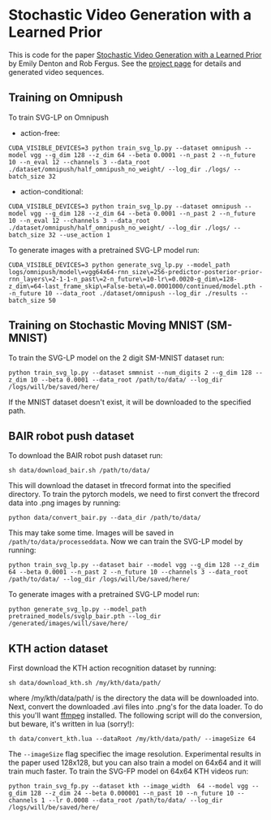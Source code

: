 # Stochastic Video Generation with a Learned Prior
This is code for the paper [Stochastic Video Generation with a Learned Prior](https://arxiv.org/abs/1802.07687) by Emily Denton and Rob Fergus. See the [project page](https://sites.google.com/view/svglp/) for details and generated video sequences.

##  Training on Omnipush

To train SVG-LP on Omnipush

- action-free:
```
CUDA_VISIBLE_DEVICES=3 python train_svg_lp.py --dataset omnipush --model vgg --g_dim 128 --z_dim 64 --beta 0.0001 --n_past 2 --n_future 10 --n_eval 12 --channels 3 --data_root ./dataset/omnipush/half_omnipush_no_weight/ --log_dir ./logs/ --batch_size 32
```

- action-conditional:
```
CUDA_VISIBLE_DEVICES=3 python train_svg_lp.py --dataset omnipush --model vgg --g_dim 128 --z_dim 64 --beta 0.0001 --n_past 2 --n_future 10 --n_eval 12 --channels 3 --data_root ./dataset/omnipush/half_omnipush_no_weight/ --log_dir ./logs/ --batch_size 32 --use_action 1
```

To generate images with a pretrained SVG-LP model run:
```
CUDA_VISIBLE_DEVICES=3 python generate_svg_lp.py --model_path logs/omnipush/model\=vgg64x64-rnn_size\=256-predictor-posterior-prior-rnn_layers\=2-1-1-n_past\=2-n_future\=10-lr\=0.0020-g_dim\=128-z_dim\=64-last_frame_skip\=False-beta\=0.0001000/continued/model.pth --n_future 10 --data_root ./dataset/omnipush --log_dir ./results --batch_size 50
```


##  Training on Stochastic Moving MNIST (SM-MNIST)
To train the SVG-LP model on the 2 digit SM-MNIST dataset run: 
```
python train_svg_lp.py --dataset smmnist --num_digits 2 --g_dim 128 --z_dim 10 --beta 0.0001 --data_root /path/to/data/ --log_dir /logs/will/be/saved/here/
```
If the MNIST dataset doesn't exist, it will be downloaded to the specified path.

## BAIR robot push dataset
To download the BAIR robot push dataset run:
```
sh data/download_bair.sh /path/to/data/
```
This will download the dataset in tfrecord format into the specified directory. To train the pytorch models, we need to first convert the tfrecord data into .png images by running:
```
python data/convert_bair.py --data_dir /path/to/data/
```
This may take some time. Images will be saved in ```/path/to/data/processeddata```.
Now we can train the SVG-LP model by running:
```
python train_svg_lp.py --dataset bair --model vgg --g_dim 128 --z_dim 64 --beta 0.0001 --n_past 2 --n_future 10 --channels 3 --data_root /path/to/data/ --log_dir /logs/will/be/saved/here/
```

To generate images with a pretrained SVG-LP model run:
```
python generate_svg_lp.py --model_path pretrained_models/svglp_bair.pth --log_dir /generated/images/will/save/here/
```


## KTH action dataset
First download the KTH action recognition dataset by running:
```
sh data/download_kth.sh /my/kth/data/path/
```
where /my/kth/data/path/ is the directory the data will be downloaded into. Next, convert the downloaded .avi files into .png's for the data loader. To do this you'll want [ffmpeg](https://ffmpeg.org/) installed. The following script will do the conversion, but beware, it's written in lua (sorry!):
```
th data/convert_kth.lua --dataRoot /my/kth/data/path/ --imageSize 64
```
The ```--imageSize``` flag specifiec the image resolution. Experimental results in the paper used 128x128, but you can also train a model on 64x64 and it will train much faster.
To train the SVG-FP model on 64x64 KTH videos run:
```
python train_svg_fp.py --dataset kth --image_width  64 --model vgg --g_dim 128 --z_dim 24 --beta 0.000001 --n_past 10 --n_future 10 --channels 1 --lr 0.0008 --data_root /path/to/data/ --log_dir /logs/will/be/saved/here/
```
